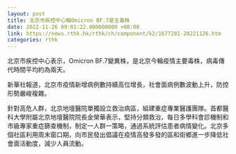 ```yaml
---
layout: post
title: 北京市疾控中心稱Omicron BF.7是主毒株
date: 2022-11-26 09:01:22.000000000 +08:00
link: https://news.rthk.hk/rthk/ch/component/k2/1677281-20221126.htm
categories: rthk
---
```


北京市疾控中心表示，Omicron BF.7變異株，是北京今輪疫情主要毒株，病毒傳代時間平均約為兩天。

新華社報道，北京市疫情新增病例數持續高位增長，社會面病例數波動上升，防控形勢嚴峻複雜。

針對高危人群，北京地壇醫院單獨設立救治病區，組建重症專業醫護團隊。首都醫科大學附屬北京地壇醫院院長金榮華表示，堅持分類救治，每日多學科會診機制和市級專家重症篩查機制，制定一人群一策略，通過系統評估患者病情變化。北京多個社區利用周末窗口期，向市民發出倡議在疫情高發多發的區和街鄉進一步降低社會面活動度，減少人員流動。
